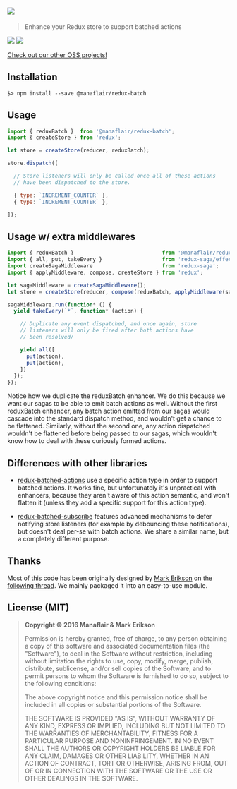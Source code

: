 # [![](/logo.png?raw=true)](https://github.com/manaflair/redux-batch)

> Enhance your Redux store to support batched actions

[![](https://img.shields.io/npm/v/@manaflair/redux-batch.svg)]() [![](https://img.shields.io/npm/l/@manaflair/redux-batch.svg)]()

[Check out our other OSS projects!](https://manaflair.github.io)

## Installation

```
$> npm install --save @manaflair/redux-batch
```

## Usage

```js
import { reduxBatch }  from '@manaflair/redux-batch';
import { createStore } from 'redux';

let store = createStore(reducer, reduxBatch);

store.dispatch([

  // Store listeners will only be called once all of these actions
  // have been dispatched to the store.

  { type: `INCREMENT_COUNTER` },
  { type: `INCREMENT_COUNTER` },

]);
```

## Usage w/ extra middlewares

```js
import { reduxBatch }                            from '@manaflair/redux-batch';
import { all, put, takeEvery }                   from 'redux-saga/effects';
import createSagaMiddleware                      from 'redux-saga';
import { applyMiddleware, compose, createStore } from 'redux';

let sagaMiddleware = createSagaMiddleware();
let store = createStore(reducer, compose(reduxBatch, applyMiddleware(sagaMiddleware), reduxBatch));

sagaMiddleware.run(function* () {
  yield takeEvery(`*`, function* (action) {

    // Duplicate any event dispatched, and once again, store
    // listeners will only be fired after both actions have
    // been resolved/

    yield all([
      put(action),
      put(action),
    ])
  });
});
```

Notice how we duplicate the reduxBatch enhancer. We do this because we want our sagas to be able to emit batch actions as well. Without the first reduxBatch enhancer, any batch action emitted from our sagas would cascade into the standard dispatch method, and wouldn't get a chance to be flattened. Similarly, without the second one, any action dispatched wouldn't be flattened before being passed to our sagas, which wouldn't know how to deal with these curiously formed actions.

## Differences with other libraries

- [redux-batched-actions](https://github.com/tshelburne/redux-batched-actions) use a specific action type in order to support batched actions. It works fine, but unfortunately it's unpractical with enhancers, because they aren't aware of this action semantic, and won't flatten it (unless they add a specific support for this action type).

- [redux-batched-subscribe](https://github.com/tappleby/redux-batched-subscribe) features advanced mechanisms to defer notifying store listeners (for example by debouncing these notifications), but doesn't deal per-se with batch actions. We share a similar name, but a completely different purpose.

## Thanks

Most of this code has been originally designed by [Mark Erikson](https://github.com/markerikson) on the [following thread](https://github.com/reactjs/redux/pull/1813#issuecomment-227623481). We mainly packaged it into an easy-to-use module.

## License (MIT)

> **Copyright © 2016 Manaflair & Mark Erikson**
>
> Permission is hereby granted, free of charge, to any person obtaining a copy of this software and associated documentation files (the "Software"), to deal in the Software without restriction, including without limitation the rights to use, copy, modify, merge, publish, distribute, sublicense, and/or sell copies of the Software, and to permit persons to whom the Software is furnished to do so, subject to the following conditions:
>
> The above copyright notice and this permission notice shall be included in all copies or substantial portions of the Software.
>
> THE SOFTWARE IS PROVIDED "AS IS", WITHOUT WARRANTY OF ANY KIND, EXPRESS OR IMPLIED, INCLUDING BUT NOT LIMITED TO THE WARRANTIES OF MERCHANTABILITY, FITNESS FOR A PARTICULAR PURPOSE AND NONINFRINGEMENT. IN NO EVENT SHALL THE AUTHORS OR COPYRIGHT HOLDERS BE LIABLE FOR ANY CLAIM, DAMAGES OR OTHER LIABILITY, WHETHER IN AN ACTION OF CONTRACT, TORT OR OTHERWISE, ARISING FROM, OUT OF OR IN CONNECTION WITH THE SOFTWARE OR THE USE OR OTHER DEALINGS IN THE SOFTWARE.
